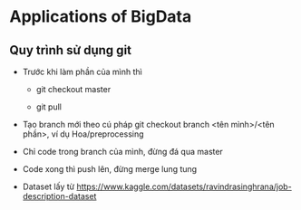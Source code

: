 <h1>Applications of BigData</h1>

<h2>Quy trình sử dụng git</h2>

- Trước khi làm phần của mình thì

    - git checkout master
      
    - git pull
      
- Tạo branch mới theo cú pháp git checkout branch <tên mình>/<tên phần>, ví dụ Hoa/preprocessing
  
- Chỉ code trong branch của mình, đừng đá qua master
  
- Code xong thì push lên, đừng merge lung tung

- Dataset lấy từ https://www.kaggle.com/datasets/ravindrasinghrana/job-description-dataset 
